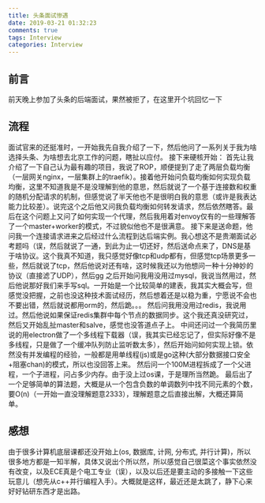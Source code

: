 ```yaml
---
title: 头条面试惨遇
date: 2019-03-21 01:32:23
comments: true
tags: Interview
categories: Interview
---
```


## 前言
前天晚上参加了头条的后端面试，果然被拒了，在这里开个坑回忆一下

## 流程
面试官来的还挺准时，一开始我先自我介绍了一下，然后他问了一系列关于我为啥选择头条、为啥想去北京工作的问题，瞎扯以应付。
接下来硬核开始：
首先让我介绍了一下自己认为最有趣的项目，我说了ROP，顺便提到了走了两层负载均衡（一层网关nginx，一层集群上的traefik）。接着他开始问负载均衡如何实现负载均衡，这里不知道我是不是没理解到他的意思，然后就说了一个基于连接数和权重的随机分配请求的机制，但感觉说了半天他也不是很明白我的意思（或许是我表达能力比较差）。说完这个之后他又问我负载均衡如何转发请求，然后依然瞎答。最后在这个问题上又问了如何实现一个代理，然后我用着对envoy仅有的一些理解答了一个master+worker的模式，不过貌似他也不是很满意。
接下来是送命题，他问我一个连接请求进来之后经过什么流程到达后端实例。我心想这不是贵潮面试必考题吗（误，然后就说了一通，到此为止一切还好，然后送命点来了，DNS是基于啥协议。这个我真不知道，我只感觉好像tcp和udp都有，但感觉tcp场景更多一些，然后就说了tcp，然后他说对还有啥，这时候我还以为他想问一种十分神妙的协议（直接滤了UDP），然后gg
之后开始问我用没用过mysql，我说当然用过，然后他说那好我们来手写sql。一开始是一个比较简单的建表，我其实大概会写，但感觉没把握，之前也没这种技术面试经历，然后想着还是以稳为重，宁愿说不会也不要出错，然后就说都用orm的，然后跪。。。
然后问我用没用过redis，我说用过。然后他说如果保证redis集群中每个节点的数据同步。这个我还真没研究过，然后又开始乱扯master和salve，感觉也没答道点子上。
中间还问过一个我简历里说的用electron做了一个多线程下载器（误，我其实已经忘记了，但实际好像不是多线程，只是做了一个缓冲队列防止监听数太多），然后开始问如何实现上锁。依然没有并发编程的经验，一般都是用单线程(js)或是go这种(大部分数据接口安全+阻塞chan)的模式，所以也没回答上来。
然后问一个100M进程拆成了一个父进程，一个子进程，问占多少内存。由于没上过os课，于是理所当然跪。
最后出了一个足够简单的算法题，大概是从一个包含负数的单调数列中找不同元素的个数，要O(n)（一开始一直没理解题意2333），理解题意之后直接出解，大概还算简单。

## 感想
由于很多计算机底层课都还没开始上(os, 数据库, 计网, 分布式, 并行计算)，所以很多地方都是一知半解，具体又说出个所以然，所以感觉自己很菜这个事实依然没有改变，以及ECE真是个电工专业（误），以及以后还是要主动的多接触一下这些玩意儿（想先从c++并行编程入手）。大概就是这样，最近还是太跳了，静下心来好好钻研东西才是出路。